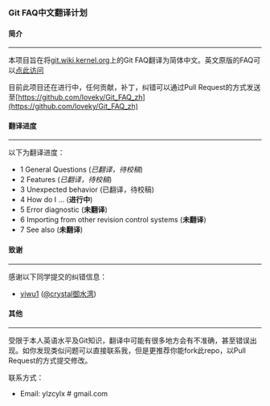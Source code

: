 ### Git FAQ中文翻译计划 ###

#### 简介 ####
_____________________
本项目旨在将[git.wiki.kernel.org](https://git.wiki.kernel.org)上的Git FAQ翻译为简体中文。英文原版的FAQ可以[点此访问](https://git.wiki.kernel.org/index.php/GitFaq)   

目前此项目还在进行中，任何贡献，补丁，纠错可以通过Pull Request的方式发送至[https://github.com/loveky/Git_FAQ_zh](https://github.com/loveky/Git_FAQ_zh)

#### 翻译进度 ####
_____________________
以下为翻译进度：

- 1 General Questions (_已翻译，待校稿_)
- 2 Features (_已翻译，待校稿_)
- 3 Unexpected behavior (已翻译，待校稿)
- 4 How do I ... (__进行中__)
- 5 Error diagnostic (__未翻译__)
- 6 Importing from other revision control systems (__未翻译__)
- 7 See also (__未翻译__)

#### 致谢 ####
_____________________
感谢以下同学提交的纠错信息：

- [yiwu1](https://github.com/yiwu1) ([@crystal御水湾](http://www.weibo.com/u/2950706582))

#### 其他 ####
_____________________
受限于本人英语水平及Git知识，翻译中可能有很多地方会有不准确，甚至错误出现。如你发现类似问题可以直接联系我，但是更推荐你能fork此repo，以Pull Request的方式提交修改。

联系方式：

- Email: ylzcylx # gmail.com
